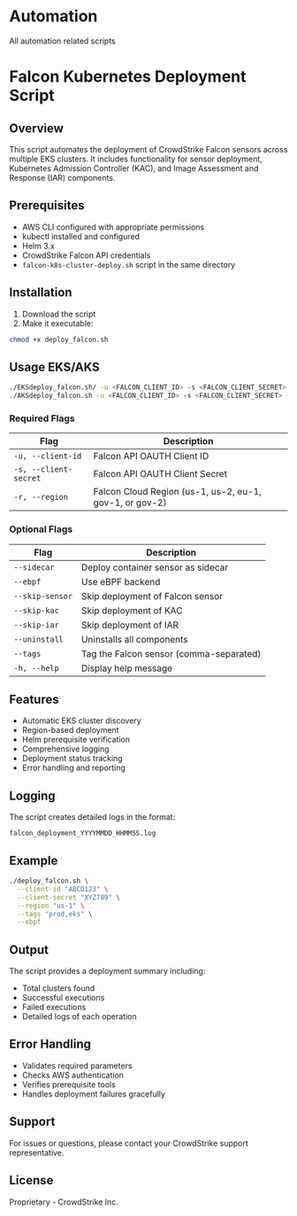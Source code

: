 # Automation
All automation related scripts

# Falcon Kubernetes Deployment Script

## Overview
This script automates the deployment of CrowdStrike Falcon sensors across multiple EKS clusters. It includes functionality for sensor deployment, Kubernetes Admission Controller (KAC), and Image Assessment and Response (IAR) components.

## Prerequisites
- AWS CLI configured with appropriate permissions
- kubectl installed and configured
- Helm 3.x
- CrowdStrike Falcon API credentials
- `falcon-k8s-cluster-deploy.sh` script in the same directory

## Installation
1. Download the script
2. Make it executable:
```bash
chmod +x deploy_falcon.sh
```

## Usage EKS/AKS
```bash
./EKSdeploy_falcon.sh/ -u <FALCON_CLIENT_ID> -s <FALCON_CLIENT_SECRET> -r <FALCON_REGION> [OPTIONS]
./AKSdeploy_falcon.sh -u <FALCON_CLIENT_ID> -s <FALCON_CLIENT_SECRET> -r <FALCON_REGION> [OPTIONS]

```

### Required Flags
| Flag | Description |
|------|-------------|
| `-u, --client-id` | Falcon API OAUTH Client ID |
| `-s, --client-secret` | Falcon API OAUTH Client Secret |
| `-r, --region` | Falcon Cloud Region (us-1, us-2, eu-1, gov-1, or gov-2) |

### Optional Flags
| Flag | Description |
|------|-------------|
| `--sidecar` | Deploy container sensor as sidecar |
| `--ebpf` | Use eBPF backend |
| `--skip-sensor` | Skip deployment of Falcon sensor |
| `--skip-kac` | Skip deployment of KAC |
| `--skip-iar` | Skip deployment of IAR |
| `--uninstall` | Uninstalls all components |
| `--tags` | Tag the Falcon sensor (comma-separated) |
| `-h, --help` | Display help message |

## Features
- Automatic EKS cluster discovery
- Region-based deployment
- Helm prerequisite verification
- Comprehensive logging
- Deployment status tracking
- Error handling and reporting

## Logging
The script creates detailed logs in the format:
```
falcon_deployment_YYYYMMDD_HHMMSS.log
```

## Example
```bash
./deploy_falcon.sh \
  --client-id "ABCD123" \
  --client-secret "XYZ789" \
  --region "us-1" \
  --tags "prod,eks" \
  --ebpf
```

## Output
The script provides a deployment summary including:
- Total clusters found
- Successful executions
- Failed executions
- Detailed logs of each operation

## Error Handling
- Validates required parameters
- Checks AWS authentication
- Verifies prerequisite tools
- Handles deployment failures gracefully

## Support
For issues or questions, please contact your CrowdStrike support representative.

## License
Proprietary - CrowdStrike Inc.